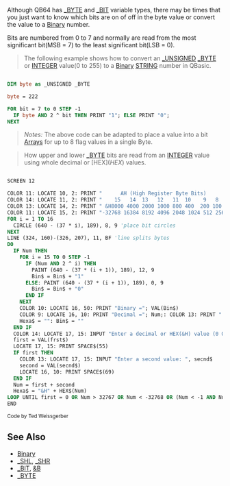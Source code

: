 Although QB64 has [_BYTE](_BYTE) and [_BIT](_BIT) variable types, there may be times that you just want to know which bits are on of off in the byte value or convert the value to a [Binary](Binary) number.

Bits are numbered from 0 to 7 and normally are read from the most significant bit(MSB = 7) to the least significant bit(LSB = 0).

>  The following example shows how to convert an [_UNSIGNED](_UNSIGNED) [_BYTE](_BYTE) or [INTEGER](INTEGER) value(0 to 255) to a [Binary](Binary) [STRING](STRING) number in QBasic.

```vb

DIM byte as _UNSIGNED _BYTE

byte = 222

FOR bit = 7 to 0 STEP -1
  IF byte AND 2 ^ bit THEN PRINT "1"; ELSE PRINT "0";
NEXT 

```

> *Notes:* The above code can be adapted to place a value into a bit [Arrays](Arrays) for up to 8 flag values in a single Byte.

> How upper and lower [_BYTE](_BYTE) bits are read from an [INTEGER](INTEGER) value using whole decimal or [HEX$](HEX$) values. 

```vb

SCREEN 12

COLOR 11: LOCATE 10, 2: PRINT "      AH (High Register Byte Bits)           AL (Low Register Byte Bits)"
COLOR 14: LOCATE 11, 2: PRINT "    15   14  13   12   11  10    9   8    7   6    5   4    3    2   1    0"
COLOR 13: LOCATE 14, 2: PRINT " &H8000 4000 2000 1000 800 400  200 100  80   40  20   10   8    4   2  &H1"
COLOR 11: LOCATE 15, 2: PRINT "-32768 16384 8192 4096 2048 1024 512 256 128  64  32   16   8    4   2    1"
FOR i = 1 TO 16
  CIRCLE (640 - (37 * i), 189), 8, 9 'place bit circles
NEXT
LINE (324, 160)-(326, 207), 11, BF 'line splits bytes
DO
  IF Num THEN
    FOR i = 15 TO 0 STEP -1
      IF (Num AND 2 ^ i) THEN
        PAINT (640 - (37 * (i + 1)), 189), 12, 9
        Bin$ = Bin$ + "1"
      ELSE: PAINT (640 - (37 * (i + 1)), 189), 0, 9
        Bin$ = Bin$ + "0"
      END IF
    NEXT
    COLOR 10: LOCATE 16, 50: PRINT "Binary ="; VAL(Bin$)
    COLOR 9: LOCATE 16, 10: PRINT "Decimal ="; Num;: COLOR 13: PRINT "       Hex = "; Hexa$
    Hexa$ = "": Bin$ = ""
  END IF
  COLOR 14: LOCATE 17, 15: INPUT "Enter a decimal or HEX(&H) value (0 Quits): ", frst$
  first = VAL(frst$)
  LOCATE 17, 15: PRINT SPACE$(55)
  IF first THEN
    COLOR 13: LOCATE 17, 15: INPUT "Enter a second value: ", secnd$
    second = VAL(secnd$)
    LOCATE 16, 10: PRINT SPACE$(69)
  END IF
  Num = first + second
  Hexa$ = "&H" + HEX$(Num)
LOOP UNTIL first = 0 OR Num > 32767 OR Num < -32768 OR (Num < -1 AND Num > -32768 
END

```
<sub>Code by Ted Weissgerber</sub>

## See Also

* [Binary](Binary)
* [_SHL](_SHL), [_SHR](_SHR)
* [_BIT](_BIT), [&B](&B)
* [_BYTE](_BYTE)
